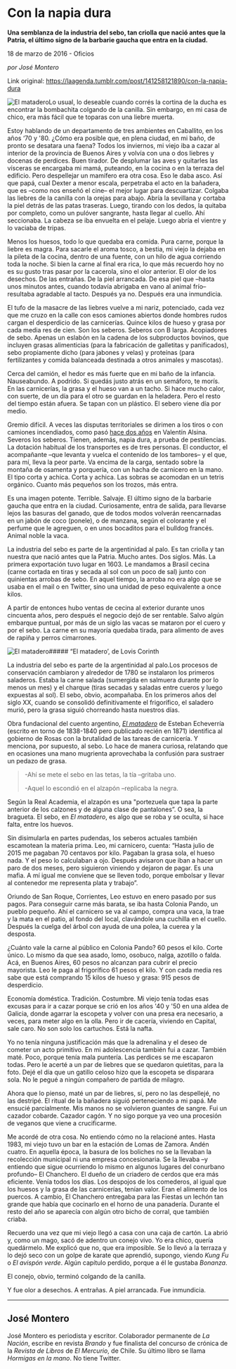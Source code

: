 # Con la napia dura

**Una semblanza de la industria del sebo, tan criolla que nació antes que la Patria, el último signo de la barbarie gaucha que entra en la ciudad.**

18 de marzo de 2016 - Oficios

_por José Montero_

Link original: https://laagenda.tumblr.com/post/141258121890/con-la-napia-dura

![El matadero](https://64.media.tumblr.com/5e43a5510c8aff9029dd2cfb911dc487/tumblr_inline_pk0r86OiTq1t6q87u_500.jpg)Lo usual, lo deseable cuando corrés la cortina de la ducha es encontrar la bombachita colgando de la canilla. Sin embargo, en mi casa de chico, era más fácil que te toparas con una liebre muerta.

Estoy hablando de un departamento de tres ambientes en Caballito, en los años ‘70 y '80. ¿Cómo era posible que, en plena ciudad, en mi baño, de pronto se desatara una faena? Todos los inviernos, mi viejo iba a cazar al interior de la provincia de Buenos Aires y volvía con una o dos liebres y docenas de perdices. Buen tirador. De desplumar las aves y quitarles las vísceras se encargaba mi mamá, puteando, en la cocina o en la terraza del edificio. Pero despellejar un mamífero era otra cosa. Eso le daba asco. Así que papá, cual Dexter a menor escala, perpetraba el acto en la bañadera, que es –como nos enseñó el cine– el mejor lugar para descuartizar. Colgaba las liebres de la canilla con la orejas para abajo. Abría la sevillana y cortaba la piel detrás de las patas traseras. Luego, tirando con los dedos, la quitaba por completo, como un pulóver sangrante, hasta llegar al cuello. Ahí seccionaba. La cabeza se iba envuelta en el pelaje. Luego abría el vientre y lo vaciaba de tripas.

Menos los huesos, todo lo que quedaba era comida. Pura carne, porque la liebre es magra. Para sacarle el aroma tosco, a bestia, mi viejo la dejaba en la pileta de la cocina, dentro de una fuente, con un hilo de agua corriendo toda la noche. Si bien la carne al final era rica, lo que más recuerdo hoy no es su gusto tras pasar por la cacerola, sino el olor anterior. El olor de los desechos. De las entrañas. De la piel arrancada. De esa piel que –hasta unos minutos antes, cuando todavía abrigaba en vano al animal frío– resultaba agradable al tacto. Después ya no. Después era una inmundicia.

El tufo de la masacre de las liebres vuelve a mi nariz, potenciado, cada vez que me cruzo en la calle con esos camiones abiertos donde hombres rudos cargan el desperdicio de las carnicerías. Quince kilos de hueso y grasa por cada media res de cien. Son los seberos. Seberos con B larga. Acopiadores de sebo. Apenas un eslabón en la cadena de los subproductos bovinos, que incluyen grasas alimenticias (para la fabricación de galletitas y panificados), sebo propiamente dicho (para jabones y velas) y proteínas (para fertilizantes y comida balanceada destinada a otros animales y mascotas).

Cerca del camión, el hedor es más fuerte que en mi baño de la infancia. Nauseabundo. A podrido. Si quedás justo atrás en un semáforo, te morís. En las carnicerías, la grasa y el hueso van a un tacho. Si hace mucho calor, con suerte, de un día para el otro se guardan en la heladera. Pero el resto del tiempo están afuera. Se tapan con un plástico. El sebero viene día por medio.

Gremio difícil. A veces las disputas territoriales se dirimen a los tiros o con camiones incendiados, como pasó [hace dos años](http://www.telam.com.ar/notas/201307/25870-logran-controlar-un-incendio-en-un-deposito-de-sebo-en-valentin-alsina.html) en Valentín Alsina. Severos los seberos. Tienen, además, napia dura, a prueba de pestilencias. La dotación habitual de los transportes es de tres personas. El conductor, el acompañante –que levanta y vuelca el contenido de los tambores– y el que, para mí, lleva la peor parte. Va encima de la carga, sentado sobre la montaña de osamenta y porquería, con un hacha de carnicero en la mano. El tipo corta y achica. Corta y achica. Las sobras se acomodan en un tetris orgánico. Cuanto más pequeños son los trozos, más entra.

Es una imagen potente. Terrible. Salvaje. El último signo de la barbarie gaucha que entra en la ciudad. Curiosamente, entra de salida, para llevarse lejos las basuras del ganado, que de todos modos volverán reencarnadas en un jabón de coco (ponele), o de manzana, según el colorante y el perfume que le agreguen, o en unos bocaditos para el bulldog francés. Animal noble la vaca.

La industria del sebo es parte de la argentinidad al palo. Es tan criolla y tan nuestra que nació antes que la Patria. Mucho antes. Dos siglos. Más. La primera exportación tuvo lugar en 1603. Le mandamos a Brasil cecina (carne cortada en tiras y secada al sol con un poco de sal) junto con quinientas arrobas de sebo. En aquel tiempo, la arroba no era algo que se usaba en el mail o en Twitter, sino una unidad de peso equivalente a once kilos.

A partir de entonces hubo ventas de cecina al exterior durante unos cincuenta años, pero después el negocio dejó de ser rentable. Salvo algún embarque puntual, por más de un siglo las vacas se mataron por el cuero y por el sebo. La carne en su mayoría quedaba tirada, para alimento de aves de rapiña y perros cimarrones.

![El matadero](https://64.media.tumblr.com/5e43a5510c8aff9029dd2cfb911dc487/tumblr_inline_pk0r86OiTq1t6q87u_500.jpg)##### “El matadero’, de Lovis Corinth

 La industria del sebo es parte de la argentinidad al palo.Los procesos de conservación cambiaron y alrededor de 1780 se instalaron los primeros saladeros. Estaba la carne salada (sumergida en salmuera durante por lo menos un mes) y el charque (tiras secadas y saladas entre cueros y luego expuestas al sol). El sebo, obvio, acompañaba. En los primeros años del siglo XX, cuando se consolidó definitivamente el frigorífico, el saladero murió, pero la grasa siguió chorreando hasta nuestros días.

Obra fundacional del cuento argentino, *[El matadero](https://es.wikisource.org/wiki/El_Matadero)* de Esteban Echeverría (escrito en torno de 1838-1840 pero publicado recién en 1871) identifica al gobierno de Rosas con la brutalidad de las tareas de carnicería. Y menciona, por supuesto, al sebo. Lo hace de manera curiosa, relatando que en ocasiones una mano mugrienta aprovechaba la confusión para sustraer un pedazo de grasa.


> -Ahí se mete el sebo en las tetas, la tía –gritaba uno.  
> 
>  -Aquel lo escondió en el alzapón –replicaba la negra.  
> 
> 
> 

Según la Real Academia, el alzapón es una "portezuela que tapa la parte anterior de los calzones y de alguna clase de pantalones”. O sea, la bragueta. El sebo, en *El matadero*, es algo que se roba y se oculta, si hace falta, entre los huevos.

Sin disimularla en partes pudendas, los seberos actuales también escamotean la materia prima. Leo, mi carnicero, cuenta: “Hasta julio de 2015 me pagaban 70 centavos por kilo. Pagaban la grasa sola, el hueso nada. Y el peso lo calculaban a ojo. Después avisaron que iban a hacer un paro de dos meses, pero siguieron viniendo y dejaron de pagar. Es una mafia. A mí igual me conviene que se lleven todo, porque embolsar y llevar al contenedor me representa plata y trabajo”.

Oriundo de San Roque, Corrientes, Leo estuvo en enero pasado por sus pagos. Para conseguir carne más barata, se iba hasta Colonia Pando, un pueblo pequeño. Ahí el carnicero se va al campo, compra una vaca, la trae y la mata en el patio, al fondo del local, clavándole una cuchilla en el cuello. Después la cuelga del árbol con ayuda de una polea, la cuerea y la desposta.

¿Cuánto vale la carne al público en Colonia Pando? 60 pesos el kilo. Corte único. Lo mismo da que sea asado, lomo, osobuco, nalga, azotillo o falda. Acá, en Buenos Aires, 60 pesos no alcanzan para cubrir el precio mayorista. Leo le paga al frigorífico 61 pesos el kilo. Y con cada media res sabe que está comprando 15 kilos de hueso y grasa: 915 pesos de desperdicio.

Economía doméstica. Tradición. Costumbre. Mi viejo tenía todas esas excusas para ir a cazar porque se crió en los años '40 y '50 en una aldea de Galicia, donde agarrar la escopeta y volver con una presa era necesario, a veces, para meter algo en la olla. Pero ir de cacería, viviendo en Capital, sale caro. No son solo los cartuchos. Está la nafta.

Yo no tenía ninguna justificación más que la adrenalina y el deseo de cometer un acto primitivo. En mi adolescencia también fui a cazar. También maté. Poco, porque tenía mala puntería. Las perdices se me escaparon todas. Pero le acerté a un par de liebres que se quedaron quietitas, para la foto. Dejé el día que un gatillo celoso hizo que la escopeta se disparara sola. No le pegué a ningún compañero de partida de milagro.

Ahora que lo pienso, maté un par de liebres, sí, pero no las despellejé, no las destripé. El ritual de la bañadera siguió perteneciendo a mi papá. Me ensucié parcialmente. Mis manos no se volvieron guantes de sangre. Fui un cazador cobarde. Cazador cagón. Y no sigo porque ya veo una procesión de veganos que viene a crucificarme.

Me acordé de otra cosa. No entiendo cómo no la relacioné antes. Hasta 1983, mi viejo tuvo un bar en la estación de Lomas de Zamora. Andén cuatro. En aquella época, la basura de los boliches no se la llevaban la recolección municipal ni una empresa concesionaria. Se la llevaba –y entiendo que sigue ocurriendo lo mismo en algunos lugares del conurbano profundo– El Chanchero. El dueño de un criadero de cerdos que era más eficiente. Venía todos los días. Los despojos de los comederos, al igual que los huesos y la grasa de las carnicerías, tenían valor. Eran el alimento de los puercos. A cambio, El Chanchero entregaba para las Fiestas un lechón tan grande que había que cocinarlo en el horno de una panadería. Durante el resto del año se aparecía con algún otro bicho de corral, que también criaba.

Recuerdo una vez que mi viejo llegó a casa con una caja de cartón. La abrió y, como un mago, sacó de adentro un conejo vivo. Yo era chico, quería quedármelo. Me explicó que no, que era imposible. Se lo llevó a la terraza y lo dejó seco con un golpe de karate que aprendió, supongo, viendo *Kung Fu* o *El avispón verde*. Algún capítulo perdido, porque a él le gustaba *Bonanza*.

El conejo, obvio, terminó colgando de la canilla. 

Y fue olor a desechos. A entrañas. A piel arrancada. Fue inmundicia.

  




---

 José Montero
-------------

 José Montero es periodista y escritor. Colaborador permanente de *La Nación*, escribe en revista *Brando* y fue finalista del concurso de crónica de la *Revista de Libros* de *El Mercurio*, de Chile. Su último libro se llama *Hormigas en la mano*. No tiene Twitter.

